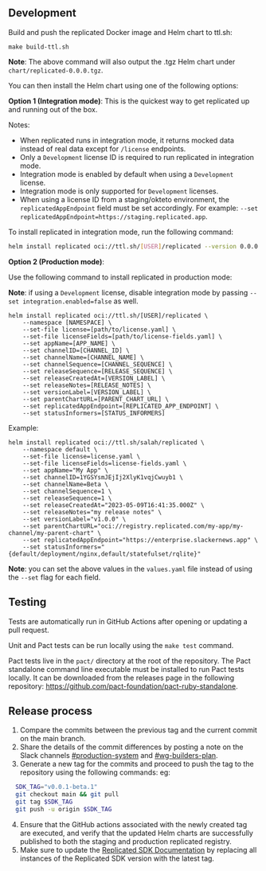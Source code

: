 ## Development

Build and push the replicated Docker image and Helm chart to ttl.sh:

```shell
make build-ttl.sh
```

**Note**: The above command will also output the .tgz Helm chart under `chart/replicated-0.0.0.tgz`.

You can then install the Helm chart using one of the following options:

**Option 1 (Integration mode)**:
This is the quickest way to get replicated up and running out of the box.

Notes:
- When replicated runs in integration mode, it returns mocked data instead of real data except for `/license` endpoints.
- Only a `Development` license ID is required to run replicated in integration mode.
- Integration mode is enabled by default when using a `Development` license.
- Integration mode is only supported for `Development` licenses.
- When using a license ID from a staging/okteto environment, the `replicatedAppEndpoint` field must be set accordingly. For example: `--set replicatedAppEndpoint=https://staging.replicated.app`.

To install replicated in integration mode, run the following command:
```bash
helm install replicated oci://ttl.sh/[USER]/replicated --version 0.0.0 --set integration.licenseID=[DEV_LICENSE_ID]
```

**Option 2 (Production mode)**:

Use the following command to install replicated in production mode:

**Note**: if using a `Development` license, disable integration mode by passing `--set integration.enabled=false` as well.

```shell
helm install replicated oci://ttl.sh/[USER]/replicated \
    --namespace [NAMESPACE] \
    --set-file license=[path/to/license.yaml] \
    --set-file licenseFields=[path/to/license-fields.yaml] \
    --set appName=[APP_NAME] \
    --set channelID=[CHANNEL_ID] \
    --set channelName=[CHANNEL_NAME] \
    --set channelSequence=[CHANNEL_SEQUENCE] \
    --set releaseSequence=[RELEASE_SEQUENCE] \
    --set releaseCreatedAt=[VERSION_LABEL] \
    --set releaseNotes=[RELEASE_NOTES] \
    --set versionLabel=[VERSION_LABEL] \
    --set parentChartURL=[PARENT_CHART_URL] \
    --set replicatedAppEndpoint=[REPLICATED_APP_ENDPOINT] \
    --set statusInformers=[STATUS_INFORMERS]
```

Example:
```shell
helm install replicated oci://ttl.sh/salah/replicated \
    --namespace default \
    --set-file license=license.yaml \
    --set-file licenseFields=license-fields.yaml \
    --set appName="My App" \
    --set channelID=1YGSYsmJEjIj2XlyK1vqjCwuyb1 \
    --set channelName=Beta \
    --set channelSequence=1 \
    --set releaseSequence=1 \
    --set releaseCreatedAt="2023-05-09T16:41:35.000Z" \
    --set releaseNotes="my release notes" \
    --set versionLabel="v1.0.0" \
    --set parentChartURL="oci://registry.replicated.com/my-app/my-channel/my-parent-chart" \
    --set replicatedAppEndpoint="https://enterprise.slackernews.app" \
    --set statusInformers="{default/deployment/nginx,default/statefulset/rqlite}"
```

**Note**: you can set the above values in the `values.yaml` file instead of using the `--set` flag for each field.

## Testing

Tests are automatically run in GitHub Actions after opening or updating a pull request.

Unit and Pact tests can be run locally using the `make test` command.

Pact tests live in the `pact/` directory at the root of the repository. The Pact standalone command line executable must be installed to run Pact tests locally. It can be downloaded from the releases page in the following repository: https://github.com/pact-foundation/pact-ruby-standalone.

## Release process
1. Compare the commits between the previous tag and the current commit on the main branch.
2. Share the details of the commit differences by posting a note on the Slack channels [#production-system](https://replicated.slack.com/archives/C0HFCF4JE) and [#wg-builders-plan](https://replicated.slack.com/archives/C0522NKK988).
3. Generate a new tag for the commits and proceed to push the tag to the repository using the following commands:
eg:
```bash
  SDK_TAG="v0.0.1-beta.1"
  git checkout main && git pull
  git tag $SDK_TAG
  git push -u origin $SDK_TAG
```
4. Ensure that the GitHub actions associated with the newly created tag are executed, and verify that the updated Helm charts are successfully published to both the staging and production replicated registry.
5. Make sure to update the [Replicated SDK Documentation](https://docs.replicated.com/vendor/replicated-sdk-overview) by replacing all instances of the Replicated SDK version with the latest tag.
